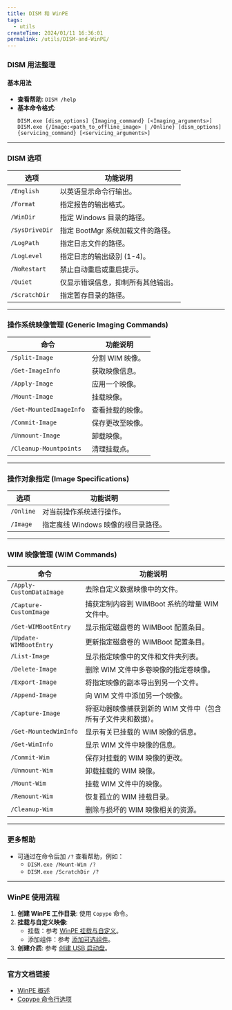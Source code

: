 ```yaml
---
title: DISM 和 WinPE
tags:
  - utils
createTime: 2024/01/11 16:36:01
permalink: /utils/DISM-and-WinPE/
---
```


### DISM 用法整理

#### **基本用法**
- **查看帮助**: `DISM /help`
- **基本命令格式**:  
  ```
  DISM.exe [dism_options] {Imaging_command} [<Imaging_arguments>]
  DISM.exe {/Image:<path_to_offline_image> | /Online} [dism_options] {servicing_command} [<servicing_arguments>]
  ```

---

### **DISM 选项**
| 选项                 | 功能说明                                                                                       |
|----------------------|------------------------------------------------------------------------------------------------|
| `/English`           | 以英语显示命令行输出。                                                                        |
| `/Format`            | 指定报告的输出格式。                                                                          |
| `/WinDir`            | 指定 Windows 目录的路径。                                                                     |
| `/SysDriveDir`       | 指定 BootMgr 系统加载文件的路径。                                                             |
| `/LogPath`           | 指定日志文件的路径。                                                                          |
| `/LogLevel`          | 指定日志的输出级别 (1-4)。                                                                   |
| `/NoRestart`         | 禁止自动重启或重启提示。                                                                      |
| `/Quiet`             | 仅显示错误信息，抑制所有其他输出。                                                           |
| `/ScratchDir`        | 指定暂存目录的路径。                                                                          |

---

### **操作系统映像管理 (Generic Imaging Commands)**
| 命令                   | 功能说明                        |
|------------------------|---------------------------------|
| `/Split-Image`         | 分割 WIM 映像。               |
| `/Get-ImageInfo`       | 获取映像信息。                 |
| `/Apply-Image`         | 应用一个映像。                 |
| `/Mount-Image`         | 挂载映像。                     |
| `/Get-MountedImageInfo`| 查看挂载的映像。               |
| `/Commit-Image`        | 保存更改至映像。               |
| `/Unmount-Image`       | 卸载映像。                     |
| `/Cleanup-Mountpoints` | 清理挂载点。                   |

---

### **操作对象指定 (Image Specifications)**
| 选项     | 功能说明                                    |
|----------|---------------------------------------------|
| `/Online`| 对当前操作系统进行操作。                   |
| `/Image` | 指定离线 Windows 映像的根目录路径。         |

---

### **WIM 映像管理 (WIM Commands)**
| 命令                       | 功能说明                                                                                              |
|----------------------------|-------------------------------------------------------------------------------------------------------|
| `/Apply-CustomDataImage`   | 去除自定义数据映像中的文件。                                                                          |
| `/Capture-CustomImage`     | 捕获定制内容到 WIMBoot 系统的增量 WIM 文件中。                                                        |
| `/Get-WIMBootEntry`        | 显示指定磁盘卷的 WIMBoot 配置条目。                                                                  |
| `/Update-WIMBootEntry`     | 更新指定磁盘卷的 WIMBoot 配置条目。                                                                  |
| `/List-Image`              | 显示指定映像中的文件和文件夹列表。                                                                   |
| `/Delete-Image`            | 删除 WIM 文件中多卷映像的指定卷映像。                                                                |
| `/Export-Image`            | 将指定映像的副本导出到另一个文件。                                                                   |
| `/Append-Image`            | 向 WIM 文件中添加另一个映像。                                                                        |
| `/Capture-Image`           | 将驱动器映像捕获到新的 WIM 文件中（包含所有子文件夹和数据）。                                       |
| `/Get-MountedWimInfo`      | 显示有关已挂载的 WIM 映像的信息。                                                                   |
| `/Get-WimInfo`             | 显示 WIM 文件中映像的信息。                                                                         |
| `/Commit-Wim`              | 保存对挂载的 WIM 映像的更改。                                                                        |
| `/Unmount-Wim`             | 卸载挂载的 WIM 映像。                                                                               |
| `/Mount-Wim`               | 挂载 WIM 文件中的映像。                                                                             |
| `/Remount-Wim`             | 恢复孤立的 WIM 挂载目录。                                                                           |
| `/Cleanup-Wim`             | 删除与损坏的 WIM 映像相关的资源。                                                                   |

---

### **更多帮助**
- 可通过在命令后加 `/?` 查看帮助，例如：
  - `DISM.exe /Mount-Wim /?`  
  - `DISM.exe /ScratchDir /?`

---

### **WinPE 使用流程**
1. **创建 WinPE 工作目录**: 使用 `Copype` 命令。  
2. **挂载与自定义映像**:  
   - 挂载：参考 [WinPE 挂载与自定义](https://learn.microsoft.com/zh-cn/windows-hardware/manufacture/desktop/winpe-mount-and-customize?view=windows-11)。  
   - 添加组件：参考 [添加可选组件](https://learn.microsoft.com/zh-cn/windows-hardware/manufacture/desktop/winpe-add-packages--optional-components-reference?view=windows-11)。  
3. **创建介质**: 参考 [创建 USB 启动盘](https://learn.microsoft.com/zh-cn/windows-hardware/manufacture/desktop/winpe-create-usb-bootable-drive?view=windows-11)。  

---

### **官方文档链接**
- [WinPE 概述](https://learn.microsoft.com/zh-cn/windows-hardware/manufacture/desktop/winpe-intro?view=windows-11)  
- [Copype 命令行选项](https://learn.microsoft.com/zh-cn/windows-hardware/manufacture/desktop/copype-command-line-options?view=windows-11)  
